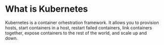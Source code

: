 # What is Kubernetes
Kubernetes is  a container orhestration framework. It allows you to provision hosts, start containers in a host, restart failed containers, link containers together, expose containers to the rest of the world, and scale up and down.